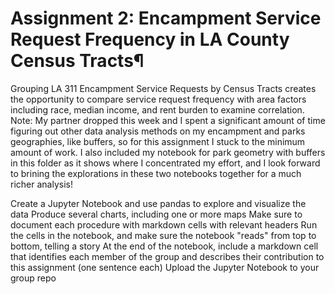 # Assignment 2: Encampment Service Request Frequency in LA County Census Tracts¶
Grouping LA 311 Encampment Service Requests by Census Tracts creates the opportunity to compare service request frequency with area factors including race, median income, and rent burden to examine correlation. Note: My partner dropped this week and I spent a significant amount of time figuring out other data analysis methods on my encampment and parks geographies, like buffers, so for this assignment I stuck to the minimum amount of work. I also included my notebook for park geometry with buffers in this folder as it shows where I concentrated my effort, and I look forward to brining the explorations in these two notebooks together for a much richer analysis!

Create a Jupyter Notebook and use pandas to explore and visualize the data
Produce several charts, including one or more maps
Make sure to document each procedure with markdown cells with relevant headers
Run the cells in the notebook, and make sure the notebook "reads" from top to bottom, telling a story
At the end of the notebook, include a markdown cell that identifies each member of the group and describes their contribution to this assignment (one sentence each)
Upload the Jupyter Notebook to your group repo
